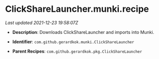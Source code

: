 # ClickShareLauncher.munki.recipe

_Last updated 2021-12-23 19:58:07Z_

- **Description**: Downloads ClickShareLauncher and imports into Munki.

- **Identifier**: `com.github.gerardkok.munki.ClickShareLauncher`

- **Parent Recipes**: `com.github.gerardkok.pkg.ClickShareLauncher`